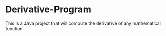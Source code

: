 # Derivative-Program
This is a Java project that will compute the derivative of any mathematical function.
